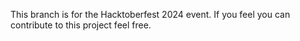 This branch is for the Hacktoberfest 2024 event. If you feel you can contribute to this project feel free.
